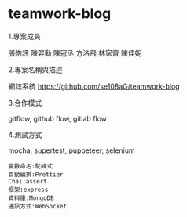 # teamwork-blog

1.專案成員

張皓評
陳羿勳
陳冠丞
方洛飛
林家齊
陳佳妮

2.專案名稱與描述

網誌系統
https://github.com/se108aG/teamwork-blog

3.合作模式

gitflow, github flow, gitlab flow

4.測試方式 

mocha, supertest, puppeteer, selenium

```
變數命名:駝峰式
自動編排:Prettier
Chai:assert
框架:express
資料庫:MongoDB
通訊方式:WebSocket
```

